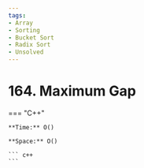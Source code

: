 ```yaml
---
tags:
- Array
- Sorting
- Bucket Sort
- Radix Sort
- Unsolved
---
```



# 164. Maximum Gap

=== "C++"

    **Time:** O()

    **Space:** O()

    ``` c++
    ```